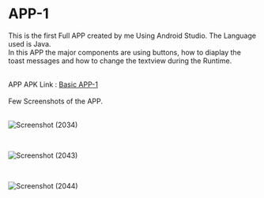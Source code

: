 # APP-1

This is the first Full APP created by me Using Android Studio. The Language used is Java. <br> In this APP the major components are using buttons, how to diaplay the toast messages and how to change the textview during the Runtime.

<br>
APP APK Link : <a href="https://drive.google.com/file/d/1mahG2Vhn4EaAaWmdGmw5pNe-VIgcYbzC/view?usp=sharing" download="FILENAME">Basic APP-1</a>
<br>
<br>
Few Screenshots of the APP.
<br>
<br>

![Screenshot (2034)](https://user-images.githubusercontent.com/88375748/134345873-e6b1d305-ec7e-42cf-9351-ac626491ffe3.png)

<br>

![Screenshot (2043)](https://user-images.githubusercontent.com/88375748/134351314-69c62f9b-9688-409b-928d-2103e9f5c013.png)

<br>

![Screenshot (2044)](https://user-images.githubusercontent.com/88375748/134351414-bce75fb9-2494-409a-b747-4fcf927c96e2.png)
